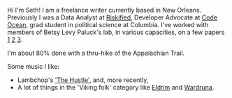 Hi I'm Seth! I am a freelance writer currently based in New Orleans. Previously I was a Data Analyst at [Riskified](https://www.riskified.com/), Developer Advocate at [Code Ocean](https://codeocean.com/), grad student in political science at Columbia. I've worked with members of Betsy Levy Paluck's lab, in various capacities, on a few papers [1](https://www.cambridge.org/core/journals/behavioural-public-policy/article/contact-hypothesis-reevaluated/142C913E7FA9E121277B29E994124EC5) [2](https://www.annualreviews.org/doi/abs/10.1146/annurev-psych-071620-030619) [3](https://osf.io/w9hqs/).

I'm about 80% done with a thru-hike of the Appalachian Trail.

Some music I like: 
* Lambchop's ['The Hustle'](https://genius.com/Lambchop-the-hustle-lyrics), and, more recently,
* A lot of things in the 'Viking folk' category like [Eldrim](https://www.youtube.com/watch?v=tfyPSUgkUbY) and [Wardruna](https://www.youtube.com/watch?v=VEizKmZlUAw).
